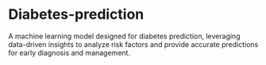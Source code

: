 # Diabetes-prediction
A machine learning model designed for diabetes prediction, leveraging data-driven insights to analyze risk factors and provide accurate predictions for early diagnosis and management.
